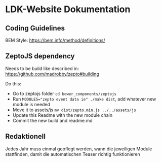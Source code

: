 # LDK-Website Dokumentation

## Coding Guidelines
BEM Style: https://bem.info/method/definitions/

## ZeptoJS dependency
Needs to be build like described in: https://github.com/madrobby/zepto#building

Do this:

* Go to zeptojs folder `cd bower_components/zeptojs`
* Run `MODULES="zepto event data ie" ./make dist`, add whatever new module is needed
* Move it to assets/js `mv dist/zepto.min.js ../../assets/js`
* Update this Readme with the new module chain
* Commit the new build and readme.md

## Redaktionell
Jedes Jahr muss einmal gepflegt werden, wann die jeweiligen Module stattfinden, damit die automatischen Teaser richtig funktionieren
